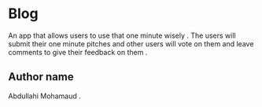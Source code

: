 # Blog

An app that allows users to use that one minute wisely . The users will submit their one minute pitches and other users will vote on them and leave comments to give their feedback on them .

## Author name

Abdullahi Mohamaud .
